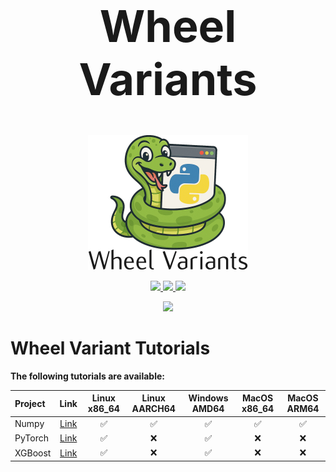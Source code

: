 <h1 style="text-align:center; font-size: 5em">Wheel Variants</h1>

<p align="center">
    <img width="256px" src="assets/wheely_variants.png"/>
</p>

<p align="center">
  <a href="https://github.com/wheelnext/wheelnext/blob/main/LICENSE">
    <img src="https://img.shields.io/github/license/wheelnext/variantlib?style=for-the-badge">
  </a>
  <a href="https://discord.com/channels/803025117553754132/1279204588196597811">
      <img src="https://img.shields.io/badge/Discord_PyPA-WheelNext-blueviolet?style=for-the-badge" />
  </a>
  <a href="https://wheelnext.dev">
      <img src="https://img.shields.io/badge/WheelNext.dev-lightblue?style=for-the-badge" />
  </a>
</p>

<p align="center">
  <a href="https://deepwiki.com/wheelnext/variantlib">
      <img src="https://img.shields.io/badge/Deep_Wiki-VariantLib-lightblue?style=for-the-badge" />
  </a>
</p>


# Wheel Variant Tutorials

**The following tutorials are available:**

| Project | Link                         | Linux x86_64 | Linux AARCH64 | Windows AMD64 | MacOS x86_64 | MacOS ARM64 |
| :-------| :--------------------------: | :----------: | :-----------: | :-----------: | :----------: | :---------: |
| Numpy   | [Link](docs/tutorials/Numpy.md)   |  ✅          |  ✅           | ✅            |  ✅          |  ✅         |
| PyTorch | [Link](docs/tutorials/PyTorch.md) |  ✅          |  ❌           | ✅            |  ❌          |  ❌         |
| XGBoost | [Link](docs/tutorials/XGBoost.md) |  ✅          |  ❌           | ✅            |  ❌          |  ❌         |
